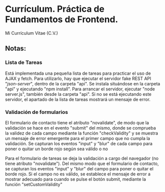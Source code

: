 # Currículum. Práctica de Fundamentos de Frontend.
Mi Currículum Vitae (C.V.)

## Notas:

### Lista de Tareas

Está implementada una pequeña lista de tareas para practicar el uso de AJAX y fetch.
Para utilizarlo, hay que ejecutar el servidor fake REST API "*json-server*", dentro de la carpeta "api".
Se instala situándose en la carpeta "api" y ejecutando "npm install".
Para arrancar el servidor, ejecutar "node server.js", también desde la carpeta "api".
Si no se está ejecutando este servidor, el apartado de la lista de tareas mostrará un mensaje de error.

### Validación de formularios

El formulario de contacto tiene el atributo "novalidate", de modo que la validación se hace en el evento "submit" del mismo, donde se comprueba la validez de cada campo mediante la función "checkValidity" y se muestra un mensaje de error emergente para el primer campo que no cumpla la validación.
Se capturan los eventos "input" y "blur" de cada campo para poner o quitar un borde rojo según sea válido o no

Para el formulario de tareas se deja la validación a cargo del navegador (no tiene atributo "novalidate").
Del mismo modo que el formulario de contacto, se capturan los eventos "input" y "blur" del campo para poner o quitar el borde rojo. Si el campo no es válido, se establece el mensaje de error a mostrar adecuado para cuando se pulse el botón submit, mediante la función "setCustomValidity"


